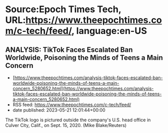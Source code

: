 # Source:Epoch Times Tech, URL:https://www.theepochtimes.com/c-tech/feed/, language:en-US

## ANALYSIS: TikTok Faces Escalated Ban Worldwide, Poisoning the Minds of Teens a Main Concern
 - [https://www.theepochtimes.com/analysis-tiktok-faces-escalated-ban-worldwide-poisoning-the-minds-of-teens-a-main-concern_5280652.html](https://www.theepochtimes.com/analysis-tiktok-faces-escalated-ban-worldwide-poisoning-the-minds-of-teens-a-main-concern_5280652.html)
 - RSS feed: https://www.theepochtimes.com/c-tech/feed/
 - date published: 2023-05-21 12:01:44+00:00

The TikTok logo is pictured outside the company's U.S. head office in Culver City, Calif., on Sept. 15, 2020. (Mike Blake/Reuters)


